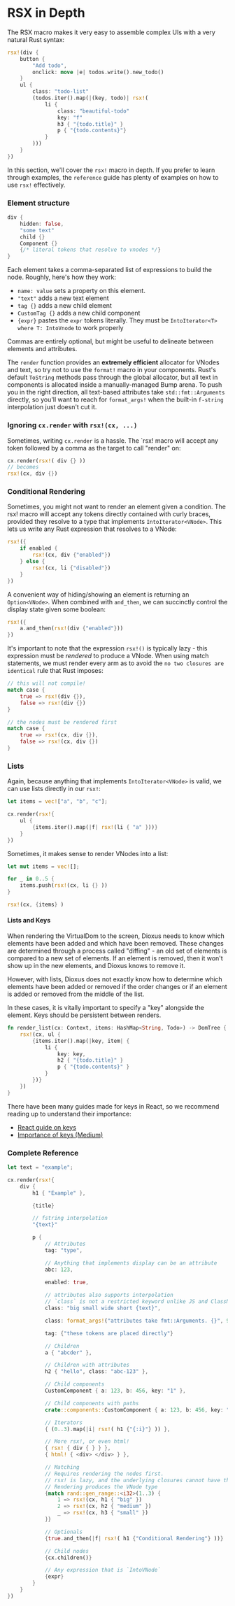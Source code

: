 # RSX in Depth

The RSX macro makes it very easy to assemble complex UIs with a very natural Rust syntax:


```rust
rsx!(div {
    button {
        "Add todo",
        onclick: move |e| todos.write().new_todo()
    }
    ul {
        class: "todo-list"
        (todos.iter().map(|(key, todo)| rsx!(
            li { 
                class: "beautiful-todo"
                key: "f"
                h3 { "{todo.title}" }
                p { "{todo.contents}"}
            }
        )))
    }
})
```

In this section, we'll cover the `rsx!` macro in depth. If you prefer to learn through examples, the `reference` guide has plenty of examples on how to use `rsx!` effectively.



### Element structure

```rust
div {
    hidden: false,
    "some text"
    child {}
    Component {}
    {/* literal tokens that resolve to vnodes */}
}

```

Each element takes a comma-separated list of expressions to build the node. Roughly, here's how they work:

- `name: value` sets a property on this element.
- `"text"` adds a new text element
- `tag {}` adds a new child element
- `CustomTag {}` adds a new child component
- `{expr}` pastes the `expr` tokens literally. They must be `IntoIterator<T> where T: IntoVnode` to work properly

Commas are entirely optional, but might be useful to delineate between elements and attributes.

The `render` function provides an **extremely efficient** allocator for VNodes and text, so try not to use the `format!` macro in your components. Rust's default `ToString` methods pass through the global allocator, but all text in components is allocated inside a manually-managed Bump arena. To push you in the right direction, all text-based attributes take `std::fmt::Arguments` directly, so you'll want to reach for `format_args!` when the built-in `f-string` interpolation just doesn't cut it.


### Ignoring `cx.render` with `rsx!(cx, ...)`

Sometimes, writing `cx.render` is a hassle. The `rsx! macro will accept any token followed by a comma as the target to call "render" on:

```rust
cx.render(rsx!( div {} ))
// becomes
rsx!(cx, div {})
```



### Conditional Rendering

Sometimes, you might not want to render an element given a condition. The rsx! macro will accept any tokens directly contained with curly braces, provided they resolve to a type that implements `IntoIterator<VNode>`. This lets us write any Rust expression that resolves to a VNode:


```rust
rsx!({
    if enabled {
        rsx!(cx, div {"enabled"})
    } else {
        rsx!(cx, li {"disabled"})
    }
})
```
A convenient way of hiding/showing an element is returning an `Option<VNode>`. When combined with `and_then`, we can succinctly control the display state given some boolean:

```rust
rsx!({
    a.and_then(rsx!(div {"enabled"}))
})
```

It's important to note that the expression `rsx!()` is typically lazy - this expression must be _rendered_ to produce a VNode. When using match statements, we must render every arm as to avoid the `no two closures are identical` rule that Rust imposes:

```rust
// this will not compile!
match case {
    true => rsx!(div {}),
    false => rsx!(div {})
}

// the nodes must be rendered first
match case {
    true => rsx!(cx, div {}),
    false => rsx!(cx, div {})
}
```

### Lists

Again, because anything that implements `IntoIterator<VNode>` is valid, we can use lists directly in our `rsx!`:

```rust
let items = vec!["a", "b", "c"];

cx.render(rsx!{
    ul {
        {items.iter().map(|f| rsx!(li { "a" }))}
    }
})
```

Sometimes, it makes sense to render VNodes into a list:

```rust
let mut items = vec![];

for _ in 0..5 {
    items.push(rsx!(cx, li {} ))
}

rsx!(cx, {items} )
```

#### Lists and Keys

When rendering the VirtualDom to the screen, Dioxus needs to know which elements have been added and which have been removed. These changes are determined through a process called "diffing" - an old set of elements is compared to a new set of elements. If an element is removed, then it won't show up in the new elements, and Dioxus knows to remove it.

However, with lists, Dioxus does not exactly know how to determine which elements have been added or removed if the order changes or if an element is added or removed from the middle of the list.

In these cases, it is vitally important to specify a "key" alongside the element. Keys should be persistent between renders.

```rust
fn render_list(cx: Context, items: HashMap<String, Todo>) -> DomTree {
    rsx!(cx, ul {
        {items.iter().map(|key, item| {
            li {
                key: key,
                h2 { "{todo.title}" }
                p { "{todo.contents}" }
            }
        })}
    })
}
```

There have been many guides made for keys in React, so we recommend reading up to understand their importance:

- [React guide on keys](https://reactjs.org/docs/lists-and-keys.html)
- [Importance of keys (Medium)](https://kentcdodds.com/blog/understanding-reacts-key-prop)

### Complete Reference
```rust
let text = "example";

cx.render(rsx!{
    div {
        h1 { "Example" },

        {title}

        // fstring interpolation
        "{text}"

        p {
            // Attributes
            tag: "type",

            // Anything that implements display can be an attribute
            abc: 123,
            
            enabled: true,

            // attributes also supports interpolation
            // `class` is not a restricted keyword unlike JS and ClassName
            class: "big small wide short {text}",

            class: format_args!("attributes take fmt::Arguments. {}", 99),

            tag: {"these tokens are placed directly"}

            // Children
            a { "abcder" },

            // Children with attributes
            h2 { "hello", class: "abc-123" },

            // Child components
            CustomComponent { a: 123, b: 456, key: "1" },

            // Child components with paths
            crate::components::CustomComponent { a: 123, b: 456, key: "1" },

            // Iterators
            { (0..3).map(|i| rsx!( h1 {"{:i}"} )) },

            // More rsx!, or even html!
            { rsx! { div { } } },
            { html! { <div> </div> } },

            // Matching
            // Requires rendering the nodes first.
            // rsx! is lazy, and the underlying closures cannot have the same type
            // Rendering produces the VNode type
            {match rand::gen_range::<i32>(1..3) {
                1 => rsx!(cx, h1 { "big" })
                2 => rsx!(cx, h2 { "medium" })
                _ => rsx!(cx, h3 { "small" })
            }}

            // Optionals
            {true.and_then(|f| rsx!( h1 {"Conditional Rendering"} ))}

            // Child nodes
            {cx.children()}

            // Any expression that is `IntoVNode`
            {expr}
        }
    }
})
```
